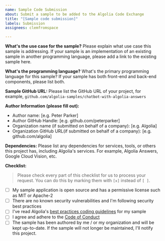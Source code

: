 ```yaml
---
name: Sample Code Submission
about: Submit a sample to be added to the Algolia Code Exchange
title: "[Sample code submission]"
labels: Submission
assignees: clemfromspace

---
```


**What's the use case for the sample?**
Please explain what use case this sample is addressing. 
If your sample is an implementation of an existing sample in another programming language, please add a link to the existing sample here.

**What's the programming language?**
What's the primary programming language for this sample? If your sample has both front-end and back-end components, please list both.

**Sample GitHub URL:**
Please list the GitHub URL of your project, for example, `github.com/algolia-samples/chatbot-with-algolia-answers`

**Author Information (please fill out):**

- Author name: [e.g. Peter Parker]
- Author GitHub Handle: [e.g. github.com/peterparker]
- Organization name (if submitted on behalf of a company): [e.g. Algolia]
- Organization GitHub URL(if submitted on behalf of a company): [e.g. github.com/algolia]

**Dependencies:**
Please list any dependencies for services, tools, or others this project has, including Algolia's services. For example, Algolia Answers, Google Cloud Vision, etc.

**Checklist:**

> Please check every part of this checklist for us to process your request. You can do this by marking them with `[x]` instead of `[ ]`.

- [ ] My sample application is open source and has a permissive license such as MIT or Apache-2
- [ ] There are no known security vulnerabilities and I'm following security best practices
- [ ] I've read Algolia's [best practices coding guidelines](https://github.com/algolia-samples/about/tree/master/guidelines) for my sample
- [ ] I agree and adhere to the [Code of Conduct](https://github.com/algolia-samples/.github/blob/master/CODE_OF_CONDUCT.md)
- [ ] The sample has been authored by me / or my organization and will be kept up-to-date. If the sample will not longer be maintained, I'll notify this project.
